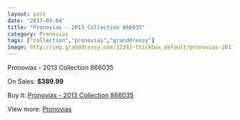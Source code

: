 ```yaml
---
layout: post
date: '2017-03-04'
title: "Pronovias - 2013 Collection 866035"
category: Pronovias
tags: ["collection","pronovias","granddressy"]
image: http://img.granddressy.com/12343-thickbox_default/pronovias-2013-collection-866035.jpg
---
```

Pronovias - 2013 Collection 866035

On Sales: **$389.99**
<a href="https://www.granddressy.com/en/pronovias/11425-pronovias-2013-collection-866035.html"><amp-img layout="responsive" width="600" height="600" src="//img.granddressy.com/12343-thickbox_default/pronovias-2013-collection-866035.jpg" alt="Pronovias - 2013 Collection 866035 0" /></a>

Buy it: [Pronovias - 2013 Collection 866035](https://www.granddressy.com/en/pronovias/11425-pronovias-2013-collection-866035.html "Pronovias - 2013 Collection 866035")

View more: [Pronovias](https://www.granddressy.com/en/63-pronovias "Pronovias")